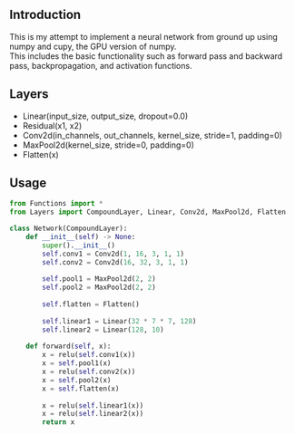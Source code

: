 ## Introduction
This is my attempt to implement a neural network from ground up using numpy and cupy, the GPU version of numpy.  
This includes the basic functionality such as forward pass and backward pass, backpropagation, and activation functions.

## Layers
 - Linear(input_size, output_size, dropout=0.0)
 - Residual(x1, x2)
 - Conv2d(in_channels, out_channels, kernel_size, stride=1, padding=0)
 - MaxPool2d(kernel_size, stride=0, padding=0)
 - Flatten(x)

## Usage
```python
from Functions import *
from Layers import CompoundLayer, Linear, Conv2d, MaxPool2d, Flatten

class Network(CompoundLayer):
    def __init__(self) -> None:
        super().__init__()
        self.conv1 = Conv2d(1, 16, 3, 1, 1)
        self.conv2 = Conv2d(16, 32, 3, 1, 1)
        
        self.pool1 = MaxPool2d(2, 2)
        self.pool2 = MaxPool2d(2, 2)
        
        self.flatten = Flatten()
        
        self.linear1 = Linear(32 * 7 * 7, 128)
        self.linear2 = Linear(128, 10)
        
    def forward(self, x):
        x = relu(self.conv1(x))
        x = self.pool1(x)
        x = relu(self.conv2(x))
        x = self.pool2(x)
        x = self.flatten(x)
        
        x = relu(self.linear1(x))
        x = relu(self.linear2(x))
        return x
```